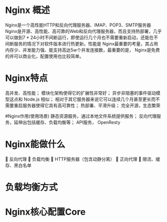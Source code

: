 # Nginx 概述
Nginx是一个高性能HTTP和反向代理服务器、IMAP、POP3、SMTP服务器
Nginx是开源、高性能、高可靠的Web和反向代理服务器，而且支持热部署，几乎可以做到7 * 24小时不间断运行，即使运行几个月也不需要重新启动，还能在不间断服务的情况下对软件版本进行热更新。性能是 Nginx最重要的考量，其占用内存少、并发能力强、能支持高达5w个并发连接数，最重要的是， Nginx是免费的并可以商业化，配置使用也比较简单。  

# Nginx特点  
高并发、高性能；
模块化架构使得它的扩展性非常好；
异步非阻塞的事件驱动模型这点和 Node.js 相似；
相对于其它服务器来说它可以连续几个月甚至更长而不需要重启服务器使得它具有高可靠性；
热部署、平滑升级；
完全开源，生态繁荣

#Nginx作用(使用场景)
静态资源服务，通过本地文件系统提供服务；
反向代理服务，延伸出包括缓存、负载均衡等；
API服务， OpenResty

# Nginx能做什么
	反向代理
	负载均衡
	HTTP服务器（包含动静分离）
	正向代理
	限流、缓存、黑白名单

# 负载均衡方式



# Nginx核心配置Core
